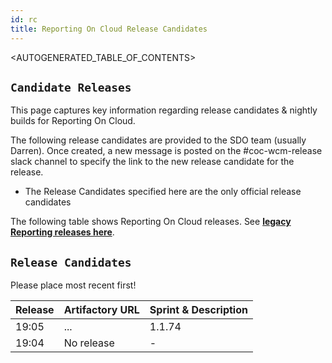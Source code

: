 ```yaml
---
id: rc
title: Reporting On Cloud Release Candidates
---
```

<AUTOGENERATED_TABLE_OF_CONTENTS>

## `Candidate Releases`
This page captures key information regarding release candidates & nightly builds for Reporting On Cloud.


The following release candidates are provided to the SDO team (usually Darren). Once created, a new message is posted on the #coc-wcm-release slack channel to specify the link to the new release candidate for the release.
* The Release Candidates specified here are the only official release candidates

The following table shows Reporting On Cloud releases.  See **[legacy Reporting releases here](https://w3-connections.ibm.com/wikis/home?lang=en-us#!/wiki/W5ee391b03445_49f2_9d54_a0d8a8181a8e/page/WCM%20Reporting%20Release%20Candidates)**.

## `Release Candidates`
Please place most recent first!

| Release  |Artifactory URL   |Sprint & Description  |
|---|---|---|
|19:05 | ...  | 1.1.74  |
|19:04 | No release  | - |
